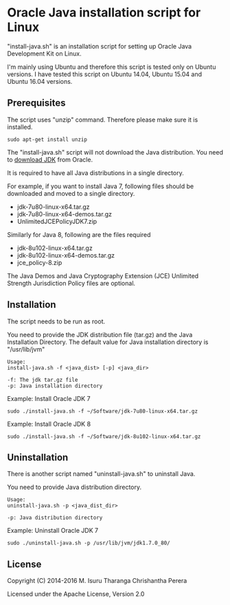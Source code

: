 Oracle Java installation script for Linux
=========================================

"install-java.sh" is an installation script for setting up Oracle Java Development Kit on Linux.

I'm mainly using Ubuntu and therefore this script is tested only on Ubuntu versions. I have tested this script on Ubuntu 14.04, Ubuntu 15.04 and Ubuntu 16.04 versions.

## Prerequisites

The script uses "unzip" command. Therefore please make sure it is installed.

`sudo apt-get install unzip`

The "install-java.sh" script will not download the Java distribution. You need to [download JDK] from Oracle.

It is required to have all Java distributions in a single directory.

For example, if you want to install Java 7, following files should be downloaded and moved to a single directory.

 - jdk-7u80-linux-x64.tar.gz
 - jdk-7u80-linux-x64-demos.tar.gz
 - UnlimitedJCEPolicyJDK7.zip

Similarly for Java 8, following are the files required

 - jdk-8u102-linux-x64.tar.gz
 - jdk-8u102-linux-x64-demos.tar.gz
 - jce_policy-8.zip

The Java Demos and Java Cryptography Extension (JCE) Unlimited Strength Jurisdiction Policy files are optional.

## Installation

The script needs to be run as root.

You need to provide the JDK distribution file (tar.gz) and the Java Installation Directory. The default value for Java installation directory is "/usr/lib/jvm"

```
Usage: 
install-java.sh -f <java_dist> [-p] <java_dir>

-f: The jdk tar.gz file
-p: Java installation directory
```

Example: Install Oracle JDK 7

`sudo ./install-java.sh -f ~/Software/jdk-7u80-linux-x64.tar.gz`

Example: Install Oracle JDK 8

`sudo ./install-java.sh -f ~/Software/jdk-8u102-linux-x64.tar.gz`

## Uninstallation

There is another script named "uninstall-java.sh" to uninstall Java. 

You need to provide Java distribution directory.

```
Usage: 
uninstall-java.sh -p <java_dist_dir>

-p: Java distribution directory
```

Example: Uninstall Oracle JDK 7

`sudo ./uninstall-java.sh -p /usr/lib/jvm/jdk1.7.0_80/`

## License

Copyright (C) 2014-2016 M. Isuru Tharanga Chrishantha Perera

Licensed under the Apache License, Version 2.0

[download JDK]: http://www.oracle.com/technetwork/java/javase/downloads/index.html
